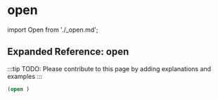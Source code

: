 # open

import Open from './_open.md';

<Open />

## Expanded Reference: open

:::tip
TODO: Please contribute to this page by adding explanations and examples
:::

```lisp
(open )
```
